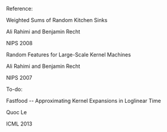 Reference:

Weighted Sums of Random Kitchen Sinks

Ali Rahimi and Benjamin Recht

NIPS 2008

Random Features for Large-Scale Kernel Machines

Ali Rahimi and Benjamin Recht

NIPS 2007

To-do:

Fastfood -- Approximating Kernel Expansions in Loglinear TimeQuoc LeICML 2013